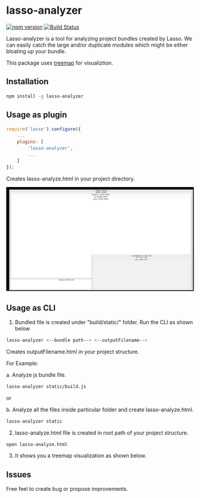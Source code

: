 # lasso-analyzer

[![npm version](https://badge.fury.io/js/lasso-analyzer.svg)](https://badge.fury.io/js/lasso-analyzer)
[![Build Status](https://travis-ci.org/pajaydev/lasso-analyzer.svg?branch=master)](https://travis-ci.org/pajaydev/lasso-analyzer)

Lasso-analyzer is a tool for analyzing project bundles created by Lasso. We can easily catch the large and/or duplicate modules which might be either bloating up
your bundle.

This package uses [treemap](#https://github.com/evmar/webtreemap) for visualiztion.
## Installation ##

``` bash
npm install -g lasso-analyzer
```
## Usage as plugin ##

```js
require('lasso').configure({
    ...
    plugins: [
        'lasso-analyzer',
        ...
    ]
});
```
Creates lasso-analyze.html in your project directory.


<p align="center">
    <img alt="lasso-analyzer" src="https://raw.githubusercontent.com/ajay2507/lasso-analyzer/master/example/lasso-analyze.png" width="512">
</p>

## Usage as CLI ##

1. Bundled file is created under "build/static/" folder. Run the CLI as shown below

```bash
lasso-analyzer <--bundle path--> <--outputFilename-->
```
Creates outputFilename.html in your project structure.

For Example:

a. Analyze js bundle file.
``` bash
lasso-analyzer static/build.js
```
or

b. Analyze all the files inside particular folder and create lasso-analyze.html.

``` bash
lasso-analyzer static
```

2. lasso-analyze.html file is created in root path of your project structure.

``` bash
open lasso-analyze.html
```
3. It shows you a treemap visualization as shown below.


## Issues ##
Free feel to create bug or propose improvements.

 
